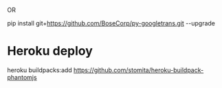


OR

pip install git+https://github.com/BoseCorp/py-googletrans.git --upgrade



# Heroku deploy



heroku buildpacks:add https://github.com/stomita/heroku-buildpack-phantomjs